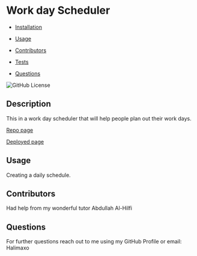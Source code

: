 # Work day Scheduler

- [Installation](#installation)

- [Usage](#usage)

- [Contributors](#contributors)

- [Tests](#tests)

- [Questions](#questions)

![GitHub License](https://img.shields.io/badge/license-None-pink.svg)

## Description

This in a work day scheduler that will help people plan out their work days.

[Repo page](https://github.com/Halimaxo/Work-day-scheduler)

[Deployed page](https://halimaxo.github.io/Work-day-scheduler/)

## Usage

Creating a daily schedule.

## Contributors

Had help from my wonderful tutor Abdullah Al-Hilfi

## Questions

For further questions reach out to me using my GitHub Profile or email:
Halimaxo
